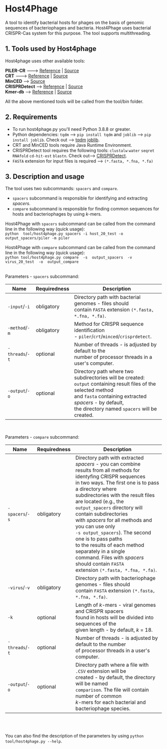 # Host4Phage
A tool to identify bacterial hosts for phages on the basis of genomic sequences of bacteriophages and bacteria. Host4Phage uses bacterial CRISPR-Cas system for this purpose. The tool supports multithreading.

## 1. Tools used by Host4phage
Host4phage uses other available tools: <br>

**PILER-CR** ---> [Reference](https://bmcbioinformatics.biomedcentral.com/articles/10.1186/1471-2105-8-18) | [Source](https://www.drive5.com/pilercr/) <br>
**CRT** ---> [Reference](https://bmcbioinformatics.biomedcentral.com/articles/10.1186/1471-2105-8-209) | [Source](http://www.room220.com/crt) <br>
**MinCED** --> [Source](https://github.com/ctSkennerton/minced) <br>
**CRISPRDetect** --> [Reference](https://bmcgenomics.biomedcentral.com/articles/10.1186/s12864-016-2627-0) | [Source](https://github.com/ambarishbiswas/CRISPRDetect_2.2) <br>
**Kmer-db** --> [Reference](https://academic.oup.com/bioinformatics/article/35/1/133/5050791) | [Source](https://github.com/refresh-bio/kmer-db) <br>

All the above mentioned tools will be called from the tool/bin folder. 

## 2. Requirements
* To run host4phage.py you'll need Python 3.8.8 or greater.
* Python dependencies: `tqdm` --> `pip install tqdm` and `joblib` --> `pip install joblib`. Check out --> [tqdm](https://pypi.org/project/tqdm/) [joblib](https://pypi.org/project/joblib/).
* CRT and MinCED tools require Java Runtime Environment. <br>
* CRISPRDetect tool requires the following tools: `clustalw` `water` `seqret` `RNAfold` `cd-hit-est` `blastn`.  Check out--> [CRISPRDetect](https://github.com/ambarishbiswas/CRISPRDetect_2.2).
* `FASTA` extension for input files is required --> `(*.fasta, *.fna, *.fa)`

## 3. Description and usage
The tool uses two subcommands: `spacers` and `compare`. 
* `spacers` subcommand is responsible for identifying and extracting *spacers*.
* `compare` subcommand is responsible for finding common sequences for hosts and bacteriophages by using *k*-mers. <br>

Host4Phage with `spacers` subcommand can be called from the command line in the following way (quick usage): <br>
`python  tool/host4phage.py spacers -i host_20_test -o output_spacers/piler -m piler` <br>

Host4Phage with `compare` subcommand can be called from the command line in the following way (quick usage): <br>
`python tool/host4phage.py compare  -s  output_spacers  -v  virus_20_test  -o  output_compare`<br> <br>

Parameters - `spacers` subcommand:

|Name|Requiredness|Description|
|----|----|----|
|`-input`/`-i`|obligatory|Directory path with bacterial genomes - files should <br> contain `FASTA` extension `(*.fasta, *.fna, *.fa)`.|
|`-method`/`-m`|obligatory|Method for CRISPR sequence identification <br> - `piler`/`crt`/`minced`/`crisprdetect`.|
|`-threads`/`-t`|optional|Number of threads -  is adjusted by default to the <br> number of processor threads in a user's computer.|
|`-output`/`-o`|optional|Directory path where two subdirectories will be created: <br> `output` containing result files of the selected method <br> and `fasta`  containing extracted *spacers* - by default, <br> the directory named `spacers` will be created.| <br> <br>
<br>

Parameters - `compare` subcommand:

Name|Requiredness|Description|
|----|----|----|
|`-spacers`/`-s`|obligatory|Directory path with extracted *spacers*  - you can combine <br> results from all methods for identyfing CRISPR sequences <br> in two ways. The first one is to pass a directory where <br> subdirectories with the result files are located (e.g., the <br> `output_spacers` directory will contain subdirectories <br>with *spacers*  for all methods and you can use  only <br>`-s output_spacers`). The second one is to pass paths <br>to the results of each method separately in a single <br> command. Files with *spacers*  should contain `FASTA`  <br> extension  `(*.fasta, *.fna, *.fa)`.|
|`-virus`/`-v`|obligatory|Directory path with bacteriophage genomes - files should <br> contain `FASTA` extension `(*.fasta, *.fna, *.fa)`.|
|`-k`|optional|Length of *k*-mers - viral genomes and CRISPR spacers <br> found in hosts will be divided into sequences of the <br> given length - by default, *k* = 18. |
|`-threads`/`-t`|optional|Number of threads - is adjusted by default to the  number <br> of processor threads in a user's computer.|
|`-output`/`-o`|optional| Directory path where a file with `.CSV` extension will be <br> created - by default, the directory will be named <br>  `comparison`. The file will contain number of common <br> *k*-mers for each bacterial and bacteriophage species.| <br> <br> <br>
<br>
<br>

You can also find the description of the parameters by using `python tool/host4phage.py --help`.


